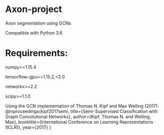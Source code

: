 # Axon-project
Axon segmentation using GCNs

Compatible with Python 3.6

# Requirements:

numpy>=1.15.4 

tensorflow-gpu>=1.15.2,<2.0

networkx>=2.2

scipy>=1.1.0


Using the GCN implementation of Thomas N. Kipf and  Max Welling (2017):
@inproceedings{kipf2017semi,
  title={Semi-Supervised Classification with Graph Convolutional Networks},
  author={Kipf, Thomas N. and Welling, Max},
  booktitle={International Conference on Learning Representations (ICLR)},
  year={2017}
}
